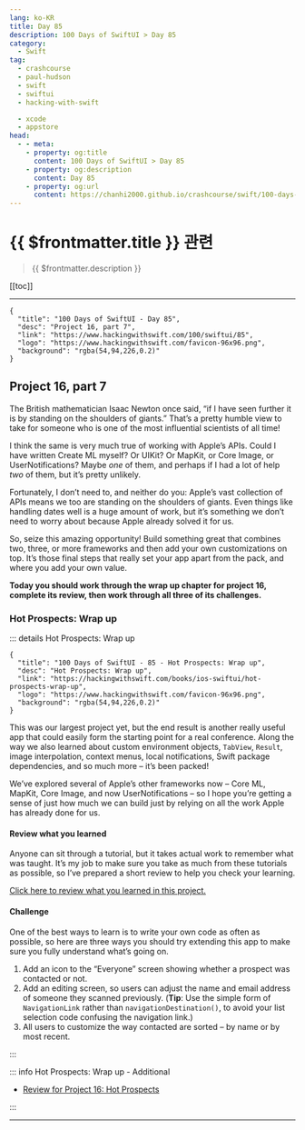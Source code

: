```yaml
---
lang: ko-KR
title: Day 85
description: 100 Days of SwiftUI > Day 85
category:
  - Swift
tag: 
  - crashcourse
  - paul-hudson
  - swift
  - swiftui
  - hacking-with-swift

  - xcode
  - appstore
head:
  - - meta:
    - property: og:title
      content: 100 Days of SwiftUI > Day 85
    - property: og:description
      content: Day 85
    - property: og:url
      content: https://chanhi2000.github.io/crashcourse/swift/100-days-of-swiftui/85.html
---
```


# {{ $frontmatter.title }} 관련

> {{ $frontmatter.description }}

[[toc]]

---

```component VPCard
{
  "title": "100 Days of SwiftUI - Day 85",
  "desc": "Project 16, part 7",
  "link": "https://www.hackingwithswift.com/100/swiftui/85",
  "logo": "https://www.hackingwithswift.com/favicon-96x96.png",
  "background": "rgba(54,94,226,0.2)"
}
```

## Project 16, part 7

The British mathematician Isaac Newton once said, “if I have seen further it is by standing on the shoulders of giants.” That’s a pretty humble view to take for someone who is one of the most influential scientists of all time!

I think the same is very much true of working with Apple’s APIs. Could I have written Create ML myself? Or UIKit? Or MapKit, or Core Image, or UserNotifications? Maybe _one_ of them, and perhaps if I had a lot of help _two_ of them, but it’s pretty unlikely.

Fortunately, I don’t need to, and neither do you: Apple’s vast collection of APIs means we too are standing on the shoulders of giants. Even things like handling dates well is a huge amount of work, but it’s something we don’t need to worry about because Apple already solved it for us.

So, seize this amazing opportunity! Build something great that combines two, three, or more frameworks and then add your own customizations on top. It’s those final steps that really set your app apart from the pack, and where you add your own value.

__Today you should work through the wrap up chapter for project 16, complete its review, then work through all three of its challenges.__

### Hot Prospects: Wrap up

::: details Hot Prospects: Wrap up

```component VPCard
{
  "title": "100 Days of SwiftUI - 85 - Hot Prospects: Wrap up",
  "desc": "Hot Prospects: Wrap up",
  "link": "https://hackingwithswift.com/books/ios-swiftui/hot-prospects-wrap-up",
  "logo": "https://www.hackingwithswift.com/favicon-96x96.png",
  "background": "rgba(54,94,226,0.2)"
}
```

This was our largest project yet, but the end result is another really useful app that could easily form the starting point for a real conference. Along the way we also learned about custom environment objects, `TabView`, `Result`, image interpolation, context menus, local notifications, Swift package dependencies, and so much more – it’s been packed!

We’ve explored several of Apple’s other frameworks now – Core ML, MapKit, Core Image, and now UserNotifications – so I hope you’re getting a sense of just how much we can build just by relying on all the work Apple has already done for us.

#### Review what you learned

Anyone can sit through a tutorial, but it takes actual work to remember what was taught. It’s my job to make sure you take as much from these tutorials as possible, so I’ve prepared a short review to help you check your learning.

[Click here to review what you learned in this project.][hot-prospects]

#### Challenge

One of the best ways to learn is to write your own code as often as possible, so here are three ways you should try extending this app to make sure you fully understand what’s going on.

1. Add an icon to the “Everyone” screen showing whether a prospect was contacted or not.
2. Add an editing screen, so users can adjust the name and email address of someone they scanned previously. (__Tip__: Use the simple form of `NavigationLink` rather than `navigationDestination()`, to avoid your list selection code confusing the navigation link.)
3. All users to customize the way contacted are sorted – by name or by most recent.

:::

::: info Hot Prospects: Wrap up - Additional

- [Review for Project 16: Hot Prospects][hot-prospects]

:::

---

<TagLinks />


[hot-prospects]: https://hackingwithswift.com/review/ios-swiftui/hot-prospects